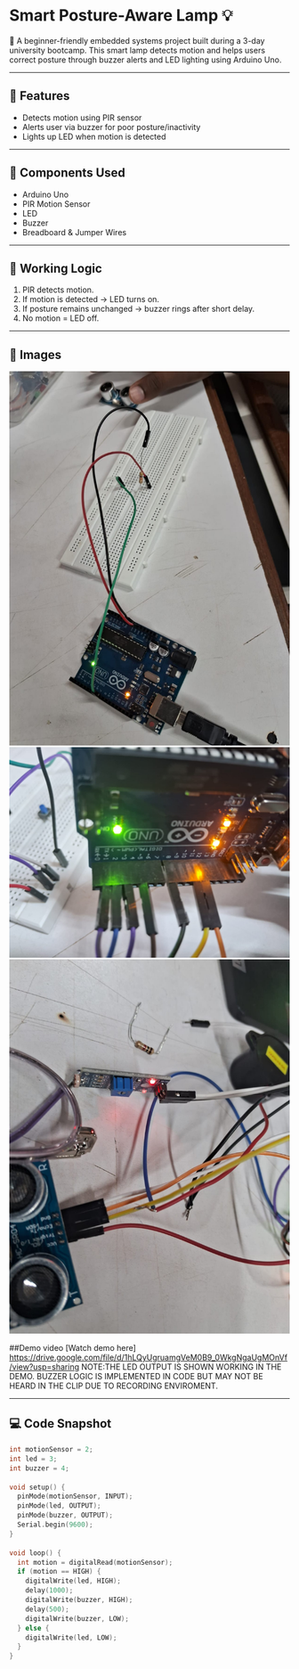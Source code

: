 # Smart Posture-Aware Lamp 💡

🚀 A beginner-friendly embedded systems project built during a 3-day university bootcamp. This smart lamp detects motion and helps users correct posture through buzzer alerts and LED lighting using Arduino Uno.

---

## 🔧 Features
- Detects motion using PIR sensor
- Alerts user via buzzer for poor posture/inactivity
- Lights up LED when motion is detected

---

## 🧠 Components Used
- Arduino Uno
- PIR Motion Sensor
- LED
- Buzzer
- Breadboard & Jumper Wires

---

## 🔁 Working Logic
1. PIR detects motion.
2. If motion is detected → LED turns on.
3. If posture remains unchanged → buzzer rings after short delay.
4. No motion = LED off.

---

## 📸 Images

![Wiring View](./wiring-view.jpg)  
![Active-arduino-setup](./active-arduino-setup.jpg)  
![PIR Sensor](./PIR-motion-sensor.jpg)

##Demo video
[Watch demo here]
https://drive.google.com/file/d/1hLQyUgruamgVeM0B9_0WkgNgaUgMOnVf/view?usp=sharing
NOTE:THE LED OUTPUT IS SHOWN WORKING IN THE DEMO. BUZZER LOGIC IS IMPLEMENTED IN CODE BUT MAY NOT BE HEARD IN THE CLIP DUE TO RECORDING ENVIROMENT.

---

## 💻 Code Snapshot

```cpp
int motionSensor = 2;
int led = 3;
int buzzer = 4;

void setup() {
  pinMode(motionSensor, INPUT);
  pinMode(led, OUTPUT);
  pinMode(buzzer, OUTPUT);
  Serial.begin(9600);
}

void loop() {
  int motion = digitalRead(motionSensor);
  if (motion == HIGH) {
    digitalWrite(led, HIGH);
    delay(1000);
    digitalWrite(buzzer, HIGH);
    delay(500);
    digitalWrite(buzzer, LOW);
  } else {
    digitalWrite(led, LOW);
  }
}
